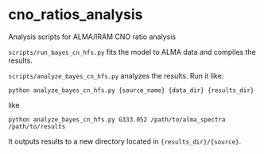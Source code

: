 # cno_ratios_analysis
Analysis scripts for ALMA/IRAM CNO ratio analysis

`scripts/run_bayes_cn_hfs.py` fits the model to ALMA data and compiles the results.

`scripts/analyze_bayes_cn_hfs.py` analyzes the results. Run it like:

`python analyze_bayes_cn_hfs.py {source_name} {data_dir} {results_dir}`

like

`python analyze_bayes_cn_hfs.py G333.052 /path/to/alma_spectra /path/to/results`

It outputs results to a new directory located in `{results_dir}/{source}`.